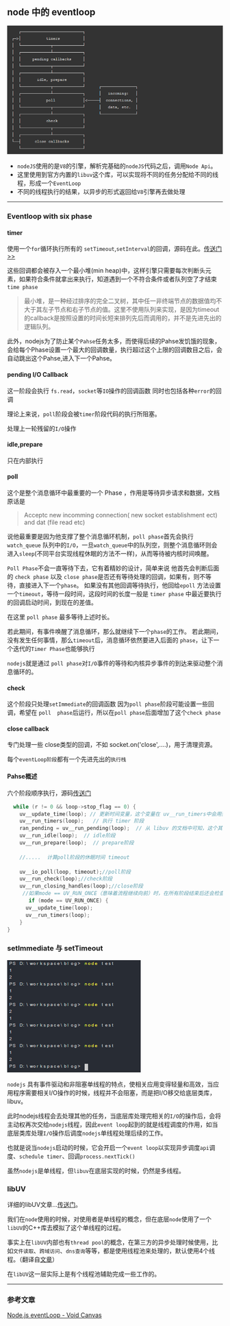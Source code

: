 ## node 中的 eventloop

![](/blog_assets/eventLoop_in_node.png)
* `nodeJS`使用的是`V8`的引擎，解析完基础的`nodeJS`代码之后，调用`Node Api`。
* 这里使用到官方内置的`libuv`这个库，可以实现将不同的任务分配给不同的线程，形成一个`EventLoop`
* 不同的线程执行的结果，以异步的形式返回给`V8`引擎再去做处理

___
### Eventloop with six phase 

#### timer
使用一个`for`循环执行所有的 `setTimeout`,`setInterval`的回调，源码在此。[传送门>>](https://github.com/libuv/libuv/blob/9ed3ed5fcb3f19eccd3d29848ae2ff0cfd577de9/src/unix/timer.c#L150)

这些回调都会被存入一个最小堆(min heap)中，这样引擎只需要每次判断头元素，如果符合条件就拿出来执行，知道遇到一个不符合条件或者队列空了才结束`time phase`
>最小堆，是一种经过排序的完全二叉树，其中任一非终端节点的数据值均不大于其左子节点和右子节点的值。这里不使用队列来实现，是因为timeout的callback是按照设置的时间长短来排列先后而调用的，并不是先进先出的逻辑队列。

此外，nodejs为了防止某个`Pahse`任务太多，而使得后续的Pahse发饥饿的现象，会给每个Phase设置一个最大的回调数量，执行超过这个上限的回调数目之后，会自动跳出这个Pahse,进入下一个Pahse。

#### pending I/O Callback
这一阶段会执行 `fs.read`，`socket`等`IO`操作的回调函数
同时也包括各种`error`的回调

理论上来说，`poll`阶段会被`timer`阶段代码的执行所阻塞。

处理上一轮残留的`I/O`操作

#### idle,prepare 
只在内部执行

#### poll 
这个是整个消息循环中最重要的一个 Phase ，作用是等待异步请求和数据，文档原话是
>Acceptc new incomming connection( new socket establishment ect) and dat (file read etc)

说他最重要是因为他支撑了整个消息循环机制，`poll phase`首先会执行 `watch_queue` 队列中的`I/O`，一旦`watch_queue`中的队列空，则整个消息循环则会进入`sleep`(不同平台实现线程休眠的方法不一样)，从而等待被内核时间唤醒。

`Poll Phase`不会一直等待下去，它有着精妙的设计，简单来说
他首先会判断后面的 `check phase` 以及 `close phase`是否还有等待处理的回调，如果有，则不等待，直接进入下一个`phase`。
如果没有其他回调等待执行，他回给`epoll` 方法设置一个`timeout`，等待一段时间，这段时间的长度一般是 `timer phase` 中最近要执行的回调启动时间，到现在的差值。

在这里 `poll phase` 最多等待上述时长。

若此期间，有事件唤醒了消息循环，那么就继续下一个`phase`的工作。
若此期间，没有发生任何事情，那么`timeout`后，消息循环依然要进入后面的 `phase`，让下一个迭代的`Timer Phase`也能够执行

`nodejs`就是通过 `poll phase`对`I/O`事件的等待和内核异步事件的到达来驱动整个消息循环的。


#### check
这个阶段只处理`setImmediate`的回调函数
因为`poll phase`阶段可能设置一些回调，希望在 `poll  phase`后运行，所以在`poll phase`后面增加了这个`check phase`

#### close callback
专门处理一些 close类型的回调，不如 socket.on('close',....)，用于清理资源。


每个`eventLoop阶段`都有一个先进先出的`执行栈`
#### Pahse概述
六个阶段顺序执行，源码[传送门](https://github.com/libuv/libuv/blob/v1.x/src/unix/core.c#L359)
```c
  while (r != 0 && loop->stop_flag == 0) {
    uv__update_time(loop); // 更新时间变量，这个变量在 uv__run_timers中会用到
    uv__run_timers(loop);   // 执行 timer 阶段
    ran_pending = uv__run_pending(loop);  // 从 libuv 的文档中可知，这个其实就是 I/O callback阶段，返回的 ran_pending 表明队列是否为空
    uv__run_idle(loop);  // idle阶段
    uv__run_prepare(loop);  // prepare阶段

    //.....  计算poll阶段的休眠时间 timeout

    uv__io_poll(loop, timeout);//poll阶段
    uv__run_check(loop);//check阶段
    uv__run_closing_handles(loop);//close阶段
     //如果mode == UV_RUN_ONCE（意味着流程继续向前）时，在所有阶段结束后还会检查一次timers
       if (mode == UV_RUN_ONCE) {
      uv__update_time(loop);
      uv__run_timers(loop);
    }
}
```



### setImmediate 与 setTimeout
![](/blog_assets/setImmediate_timeout.png)

`nodejs` 具有事件驱动和非阻塞单线程的特点，使相关应用变得轻量和高效，当应用程序需要相关I/O操作的时候，线程并不会阻塞，而是把I/O移交给底层类库，libuv。

此时nodejs线程会去处理其他的任务，当底层库处理完相关的`I/O`的操作后，会将主动权再次交给`nodejs`线程，因此`event loop`起到的就是线程调度的作用，如当底层类库处理`I/O`操作后调度`nodejs`单线程处理后续的工作。

也就是说当`nodejs`启动的时候，它会开启一个`event loop`以实现异步调度`api`调度、`schedule timer`、回调`process.nextTick()`

虽然`nodejs`是单线程，但`libuv`在底层实现的时候，仍然是多线程。

### libUV
详细的libUV文章...[传送门](./libUV.md)。

我们在`node`使用的时候，对使用者是单线程的概念，但在底层`node`使用了一个`libUV`的C++库去模拟了这个单线程的过程。

事实上在`libUV`内部也有`thread pool`的概念，在第三方的异步处理时候使用，比如`文件读取`、`跨域访问`、`dns查询`等等，都是使用线程池来处理的，默认使用4个线程。（翻译自[文章](https://link.juejin.im/?target=http%3A%2F%2Fvoidcanvas.com%2Fnodejs-event-loop%2F)）

在`libUV`这一层实际上是有个线程池辅助完成一些工作的。

___
### 参考文章
[Node.js eventLoop - Void Canvas](http://voidcanvas.com/nodejs-event-loop/)

